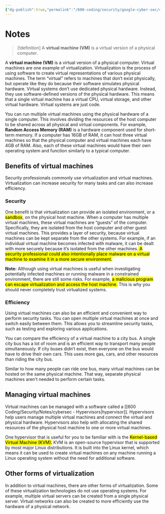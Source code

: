 ```yaml
---
{"dg-publish":true,"permalink":"/600-coding/security/google-cyber-sec/cybersec-virtual-machines/","tags":["CyberSecurity"]}
---
```


# Notes
> [!definition] 
> A **virtual machine (VM)** is a virtual version of a physical computer.


A **virtual machine (VM)** is a virtual version of a physical computer. Virtual machines are one example of virtualization. Virtualization is the process of using software to create virtual representations of various physical machines. The term “virtual” refers to machines that don’t exist physically, but operate like they do because their software simulates physical hardware. Virtual systems don’t use dedicated physical hardware. Instead, they use software-defined versions of the physical hardware. This means that a single virtual machine has a virtual CPU, virtual storage, and other virtual hardware. Virtual systems are just code.

You can run multiple virtual machines using the physical hardware of a single computer. This involves dividing the resources of the host computer to be shared across all physical and virtual components. For example, **Random Access Memory (RAM)** is a hardware component used for short-term memory. If a computer has 16GB of RAM, it can host three virtual machines so that the physical computer and virtual machines each have 4GB of RAM. Also, each of these virtual machines would have their own operating system and function similarly to a typical computer.
## Benefits of virtual machines

Security professionals commonly use virtualization and virtual machines. Virtualization can increase security for many tasks and can also increase efficiency.
### Security

One benefit is that virtualization can provide an isolated environment, or a <mark class="hltr-cyan">sandbox</mark>, on the physical host machine. When a computer has multiple virtual machines, these virtual machines are “guests” of the computer. Specifically, they are isolated from the host computer and other guest virtual machines. This provides a layer of security, because virtual machines can be kept separate from the other systems. For example, if an individual virtual machine becomes infected with malware, it can be dealt with more securely because it’s isolated from the other machines.<mark class="hltr-blue"> A security professional could also intentionally place malware on a virtual machine to examine it in a more secure environment.</mark>

**Note:** Although using virtual machines is useful when investigating potentially infected machines or running malware in a constrained environment, there are still some risks. For example, <mark class="hltr-red">a malicious program can escape virtualization and access the host machine.</mark> This is why you should never completely trust virtualized systems.
### Efficiency

Using virtual machines can also be an efficient and convenient way to perform security tasks. You can open multiple virtual machines at once and switch easily between them. This allows you to streamline security tasks, such as testing and exploring various applications.

You can compare the efficiency of a virtual machine to a city bus. A single city bus has a lot of room and is an efficient way to transport many people simultaneously. If city buses didn’t exist, then everyone on the bus would have to drive their own cars. This uses more gas, cars, and other resources than riding the city bus. 

Similar to how many people can ride one bus, many virtual machines can be hosted on the same physical machine. That way, separate physical machines aren't needed to perform certain tasks.
## Managing virtual machines

Virtual machines can be managed with a software called a [[600 Coding/Security/Notes/cybersec - Hypervisors\|hypervisor]]. Hypervisors help users manage multiple virtual machines and connect the virtual and physical hardware. Hypervisors also help with allocating the shared resources of the physical host machine to one or more virtual machines.

One hypervisor that is useful for you to be familiar with is the <mark class="hltr-yellow">Kernel-based Virtual Machine (KVM).</mark> KVM is an open-source hypervisor that is supported by most major Linux distributions. It is built into the Linux kernel, which means it can be used to create virtual machines on any machine running a Linux operating system without the need for additional software.

## Other forms of virtualization

In addition to virtual machines, there are other forms of virtualization. Some of these virtualization technologies do not use operating systems. For example, multiple virtual servers can be created from a single physical server. Virtual networks can also be created to more efficiently use the hardware of a physical network.

